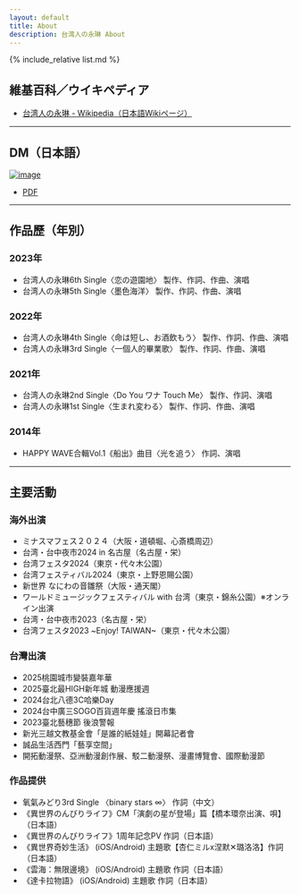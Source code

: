 ```yaml
---
layout: default
title: About
description: 台湾人の永琳 About
---
```


{% include_relative list.md %}

## 維基百科／ウイキペディア
- [台湾人の永琳 - Wikipedia（日本語Wikiページ）](https://ja.wikipedia.org/wiki/%E5%8F%B0%E6%B9%BE%E4%BA%BA%E3%81%AE%E6%B0%B8%E7%90%B3)

---
## DM（日本語）

[![image](https://drive.google.com/thumbnail?id=1cawvlcyFrPocQRPUsXoVCjWLK-4uQVXj&sz=w1000)](https://drive.google.com/file/d/1cawvlcyFrPocQRPUsXoVCjWLK-4uQVXj/view?usp=drivesdk)
- [PDF](https://drive.google.com/file/d/1ssnQf8r73fx58_tser6kSX0nY3Oc_qQb/view?usp=drivesdk)

---
## 作品歷（年別）
### 2023年
- 台湾人の永琳6th Single〈恋の遊園地〉 製作、作詞、作曲、演唱
- 台湾人の永琳5th Single〈墨色海洋〉 製作、作詞、作曲、演唱

### 2022年
- 台湾人の永琳4th Single〈命は短し、お酒飲もう〉 製作、作詞、作曲、演唱
- 台湾人の永琳3rd Single〈一個人的畢業歌〉 製作、作詞、作曲、演唱

### 2021年
- 台湾人の永琳2nd Single〈Do You ワナ Touch Me〉 製作、作詞、演唱
- 台湾人の永琳1st Single〈生まれ変わる〉 製作、作詞、作曲、演唱

### 2014年
- HAPPY WAVE合輯Vol.1《船出》曲目〈光を追う〉 作詞、演唱

---
## 主要活動

### 海外出演
- ミナスマフェス２０２４（大阪・道頓堀、心斎橋周辺）
- 台湾・台中夜市2024 in 名古屋（名古屋・栄）
- 台湾フェスタ2024（東京・代々木公園）
- 台湾フェスティバル2024（東京・上野恩賜公園）
- 新世界 なにわの音雛祭（大阪・通天閣）
- ワールドミュージックフェスティバル with 台湾（東京・錦糸公園）※オンライン出演
- 台湾・台中夜市2023（名古屋・栄）
- 台湾フェスタ2023 ~Enjoy! TAIWAN~（東京・代々木公園）

### 台灣出演
- 2025桃園城市變裝嘉年華
- 2025臺北最HIGH新年城 動漫應援週
- 2024台北八德3C哈樂Day
- 2024台中廣三SOGO百貨週年慶 搖滾日市集
- 2023臺北藝穗節 後浪警報
- 新光三越文教基金會「是誰的紙娃娃」開幕記者會
- 誠品生活西門「藝享空間」
- 開拓動漫祭、亞洲動漫創作展、駁二動漫祭、漫畫博覽會、國際動漫節

### 作品提供
- 氧氣みどり3rd Single 〈binary stars ∞〉 作詞（中文）
- 《異世界のんびりライフ》CM「演劇の星が登場」篇【橋本環奈出演、唄】（日本語）
- 《異世界のんびりライフ》1周年記念PV 作詞（日本語）
- 《異世界奇妙生活》 (iOS/Android) 主題歌【杏仁ミルx涅默✕璐洛洛】作詞（日本語）
- 《雲海：無限邊境》 (iOS/Android) 主題歌 作詞（日本語）
- 《達卡拉物語》 (iOS/Android) 主題歌 作詞（日本語）

